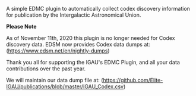A simple EDMC plugin to automatically collect codex discovery information for publication by the Intergalactic Astronomical Union. 

**Please Note**

As of November 11th, 2020 this plugin is no longer needed for Codex discovery data. 
EDSM now provides Codex data dumps at: (https://www.edsm.net/en/nightly-dumps)

Thank you all for supporting the IGAU's EDMC Plugin, and all your data contributions over the past year. 

We will maintain our data dump file at:
(https://github.com/Elite-IGAU/publications/blob/master/IGAU_Codex.csv)
